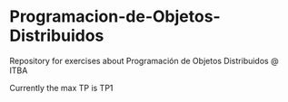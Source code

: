 # Programacion-de-Objetos-Distribuidos
Repository for exercises about Programación de Objetos Distribuidos @ ITBA

Currently the max TP is TP1
